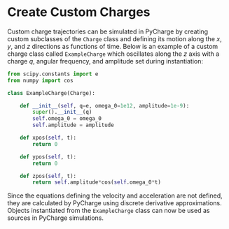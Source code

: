# Create Custom Charges

Custom charge trajectories can be simulated in PyCharge by creating custom subclasses of the `Charge` class and defining its motion along the $x$, $y$, and $z$ directions as functions of time. Below is an example of a custom charge class called `ExampleCharge` which oscillates along the $z$ axis with a charge $q$, angular frequency, and amplitude set during instantiation:

```python
from scipy.constants import e
from numpy import cos

class ExampleCharge(Charge):

    def __init__(self, q=e, omega_0=1e12, amplitude=1e-9):
        super().__init__(q)
        self.omega_0 = omega_0
        self.amplitude = amplitude

    def xpos(self, t):
        return 0

    def ypos(self, t):
        return 0

    def zpos(self, t):
        return self.amplitude*cos(self.omega_0*t)
```

Since the equations defining the velocity and acceleration are not defined, they are calculated by PyCharge using discrete derivative approximations. Objects instantiated from the `ExampleCharge` class can now be used as sources in PyCharge simulations.
